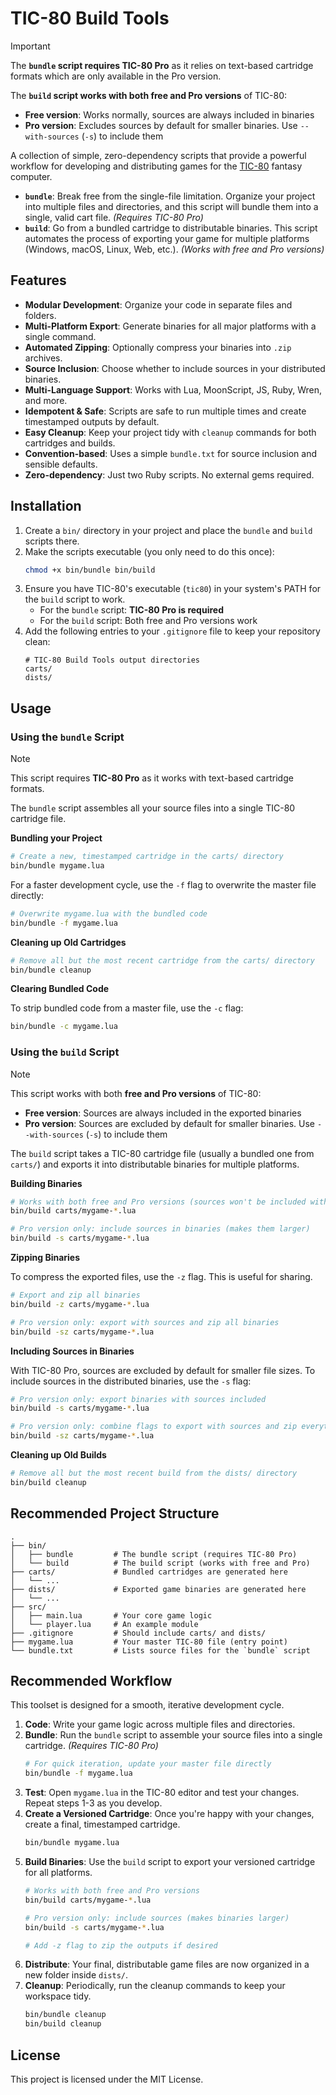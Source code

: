 # TIC-80 Build Tools

> [!IMPORTANT]
> The **`bundle` script requires TIC-80 Pro** as it relies on text-based cartridge formats which are only available in the Pro version.
>
> The **`build` script works with both free and Pro versions** of TIC-80:
> - **Free version**: Works normally, sources are always included in binaries
> - **Pro version**: Excludes sources by default for smaller binaries. Use `--with-sources` (`-s`) to include them

A collection of simple, zero-dependency scripts that provide a powerful workflow for developing and distributing games for the [TIC-80](https://tic80.com/) fantasy computer.

-   **`bundle`**: Break free from the single-file limitation. Organize your project into multiple files and directories, and this script will bundle them into a single, valid cart file. *(Requires TIC-80 Pro)*
-   **`build`**: Go from a bundled cartridge to distributable binaries. This script automates the process of exporting your game for multiple platforms (Windows, macOS, Linux, Web, etc.). *(Works with free and Pro versions)*

## Features

-   **Modular Development**: Organize your code in separate files and folders.
-   **Multi-Platform Export**: Generate binaries for all major platforms with a single command.
-   **Automated Zipping**: Optionally compress your binaries into `.zip` archives.
-   **Source Inclusion**: Choose whether to include sources in your distributed binaries.
-   **Multi-Language Support**: Works with Lua, MoonScript, JS, Ruby, Wren, and more.
-   **Idempotent & Safe**: Scripts are safe to run multiple times and create timestamped outputs by default.
-   **Easy Cleanup**: Keep your project tidy with `cleanup` commands for both cartridges and builds.
-   **Convention-based**: Uses a simple `bundle.txt` for source inclusion and sensible defaults.
-   **Zero-dependency**: Just two Ruby scripts. No external gems required.

## Installation

1.  Create a `bin/` directory in your project and place the `bundle` and `build` scripts there.
2.  Make the scripts executable (you only need to do this once):
    ```sh
    chmod +x bin/bundle bin/build
    ```
3.  Ensure you have TIC-80's executable (`tic80`) in your system's PATH for the `build` script to work.
    - For the `bundle` script: **TIC-80 Pro is required**
    - For the `build` script: Both free and Pro versions work
4.  Add the following entries to your `.gitignore` file to keep your repository clean:
    ```gitignore
    # TIC-80 Build Tools output directories
    carts/
    dists/
    ```

## Usage

### Using the `bundle` Script

> [!NOTE]
> This script requires **TIC-80 Pro** as it works with text-based cartridge formats.

The `bundle` script assembles all your source files into a single TIC-80 cartridge file.

**Bundling your Project**
```sh
# Create a new, timestamped cartridge in the carts/ directory
bin/bundle mygame.lua
```
For a faster development cycle, use the `-f` flag to overwrite the master file directly:
```sh
# Overwrite mygame.lua with the bundled code
bin/bundle -f mygame.lua
```

**Cleaning up Old Cartridges**
```sh
# Remove all but the most recent cartridge from the carts/ directory
bin/bundle cleanup
```

**Clearing Bundled Code**

To strip bundled code from a master file, use the `-c` flag:
```sh
bin/bundle -c mygame.lua
```

### Using the `build` Script

> [!NOTE]
> This script works with both **free and Pro versions** of TIC-80:
> - **Free version**: Sources are always included in the exported binaries
> - **Pro version**: Sources are excluded by default for smaller binaries. Use `--with-sources` (`-s`) to include them

The `build` script takes a TIC-80 cartridge file (usually a bundled one from `carts/`) and exports it into distributable binaries for multiple platforms.

**Building Binaries**
```sh
# Works with both free and Pro versions (sources won't be included with Pro version)
bin/build carts/mygame-*.lua

# Pro version only: include sources in binaries (makes them larger)
bin/build -s carts/mygame-*.lua
```

**Zipping Binaries**

To compress the exported files, use the `-z` flag. This is useful for sharing.
```sh
# Export and zip all binaries
bin/build -z carts/mygame-*.lua

# Pro version only: export with sources and zip all binaries
bin/build -sz carts/mygame-*.lua
```

**Including Sources in Binaries**

With TIC-80 Pro, sources are excluded by default for smaller file sizes. To include sources in the distributed binaries, use the `-s` flag:
```sh
# Pro version only: export binaries with sources included
bin/build -s carts/mygame-*.lua

# Pro version only: combine flags to export with sources and zip everything
bin/build -sz carts/mygame-*.lua
```

**Cleaning up Old Builds**
```sh
# Remove all but the most recent build from the dists/ directory
bin/build cleanup
```

## Recommended Project Structure

```
.
├── bin/
│   ├── bundle         # The bundle script (requires TIC-80 Pro)
│   └── build          # The build script (works with free and Pro)
├── carts/             # Bundled cartridges are generated here
│   └── ...
├── dists/             # Exported game binaries are generated here
│   └── ...
├── src/
│   ├── main.lua       # Your core game logic
│   └── player.lua     # An example module
├── .gitignore         # Should include carts/ and dists/
├── mygame.lua         # Your master TIC-80 file (entry point)
└── bundle.txt         # Lists source files for the `bundle` script
```

## Recommended Workflow

This toolset is designed for a smooth, iterative development cycle.

1.  **Code**: Write your game logic across multiple files and directories.
2.  **Bundle**: Run the `bundle` script to assemble your source files into a single cartridge. *(Requires TIC-80 Pro)*
    ```sh
    # For quick iteration, update your master file directly
    bin/bundle -f mygame.lua
    ```
3.  **Test**: Open `mygame.lua` in the TIC-80 editor and test your changes. Repeat steps 1-3 as you develop.
4.  **Create a Versioned Cartridge**: Once you're happy with your changes, create a final, timestamped cartridge.
    ```sh
    bin/bundle mygame.lua
    ```
5.  **Build Binaries**: Use the `build` script to export your versioned cartridge for all platforms.
    ```sh
    # Works with both free and Pro versions
    bin/build carts/mygame-*.lua

    # Pro version only: include sources (makes binaries larger)
    bin/build -s carts/mygame-*.lua

    # Add -z flag to zip the outputs if desired
    ```
6.  **Distribute**: Your final, distributable game files are now organized in a new folder inside `dists/`.
7.  **Cleanup**: Periodically, run the cleanup commands to keep your workspace tidy.
    ```sh
    bin/bundle cleanup
    bin/build cleanup
    ```

## License

This project is licensed under the MIT License.

